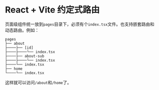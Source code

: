 # React + Vite 约定式路由

页面级组件统一放到`pages`目录下，必须有个`index.tsx`文件。也支持嵌套路由和动态路由。例如：

```
pages
├── about
├────├── [id]
├────├────└── index.tsx
├────├── about-sub
├────├────└── index.tsx
├────└── index.tsx
├── home
└────└── index.tsx
```

这样就可以访问`/about`和`/home`了。
